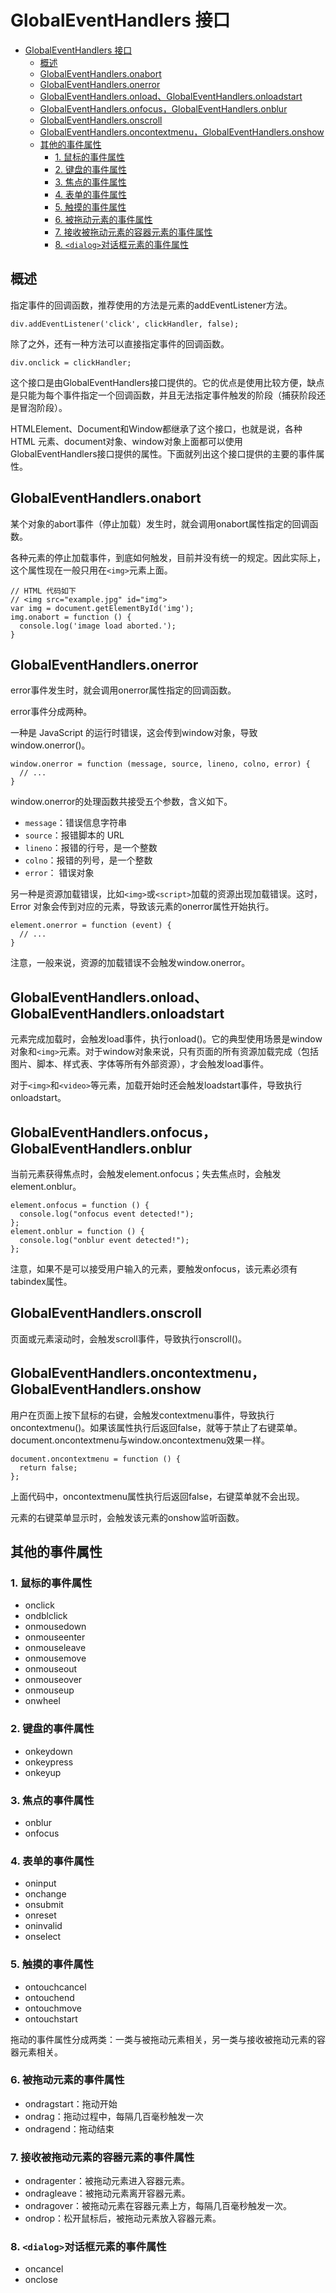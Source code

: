 # GlobalEventHandlers 接口

<!-- TOC -->

- [GlobalEventHandlers 接口](#globaleventhandlers-接口)
    - [概述](#概述)
    - [GlobalEventHandlers.onabort](#globaleventhandlersonabort)
    - [GlobalEventHandlers.onerror](#globaleventhandlersonerror)
    - [GlobalEventHandlers.onload、GlobalEventHandlers.onloadstart](#globaleventhandlersonloadglobaleventhandlersonloadstart)
    - [GlobalEventHandlers.onfocus，GlobalEventHandlers.onblur](#globaleventhandlersonfocusglobaleventhandlersonblur)
    - [GlobalEventHandlers.onscroll](#globaleventhandlersonscroll)
    - [GlobalEventHandlers.oncontextmenu，GlobalEventHandlers.onshow](#globaleventhandlersoncontextmenuglobaleventhandlersonshow)
    - [其他的事件属性](#其他的事件属性)
        - [1. 鼠标的事件属性](#1-鼠标的事件属性)
        - [2. 键盘的事件属性](#2-键盘的事件属性)
        - [3. 焦点的事件属性](#3-焦点的事件属性)
        - [4. 表单的事件属性](#4-表单的事件属性)
        - [5. 触摸的事件属性](#5-触摸的事件属性)
        - [6. 被拖动元素的事件属性](#6-被拖动元素的事件属性)
        - [7. 接收被拖动元素的容器元素的事件属性](#7-接收被拖动元素的容器元素的事件属性)
        - [8. `<dialog>`对话框元素的事件属性](#8-dialog对话框元素的事件属性)

<!-- /TOC -->

## 概述

指定事件的回调函数，推荐使用的方法是元素的addEventListener方法。

```event
div.addEventListener('click', clickHandler, false);
```

除了之外，还有一种方法可以直接指定事件的回调函数。

```event
div.onclick = clickHandler;
```

这个接口是由GlobalEventHandlers接口提供的。它的优点是使用比较方便，缺点是只能为每个事件指定一个回调函数，并且无法指定事件触发的阶段（捕获阶段还是冒泡阶段）。

HTMLElement、Document和Window都继承了这个接口，也就是说，各种 HTML 元素、document对象、window对象上面都可以使用GlobalEventHandlers接口提供的属性。下面就列出这个接口提供的主要的事件属性。

## GlobalEventHandlers.onabort

某个对象的abort事件（停止加载）发生时，就会调用onabort属性指定的回调函数。

各种元素的停止加载事件，到底如何触发，目前并没有统一的规定。因此实际上，这个属性现在一般只用在`<img>`元素上面。

```event
// HTML 代码如下
// <img src="example.jpg" id="img">
var img = document.getElementById('img');
img.onabort = function () {
  console.log('image load aborted.');
}
```

## GlobalEventHandlers.onerror

error事件发生时，就会调用onerror属性指定的回调函数。

error事件分成两种。

一种是 JavaScript 的运行时错误，这会传到window对象，导致window.onerror()。

```event
window.onerror = function (message, source, lineno, colno, error) {
  // ...
}
```

window.onerror的处理函数共接受五个参数，含义如下。

- `message`：错误信息字符串
- `source`：报错脚本的 URL
- `lineno`：报错的行号，是一个整数
- `colno`：报错的列号，是一个整数
- `error`： 错误对象

另一种是资源加载错误，比如`<img>`或`<script>`加载的资源出现加载错误。这时，Error 对象会传到对应的元素，导致该元素的onerror属性开始执行。

```event
element.onerror = function (event) {
  // ...
}
```

注意，一般来说，资源的加载错误不会触发window.onerror。

## GlobalEventHandlers.onload、GlobalEventHandlers.onloadstart

元素完成加载时，会触发load事件，执行onload()。它的典型使用场景是window对象和`<img>`元素。对于window对象来说，只有页面的所有资源加载完成（包括图片、脚本、样式表、字体等所有外部资源），才会触发load事件。

对于`<img>`和`<video>`等元素，加载开始时还会触发loadstart事件，导致执行onloadstart。

## GlobalEventHandlers.onfocus，GlobalEventHandlers.onblur

当前元素获得焦点时，会触发element.onfocus；失去焦点时，会触发element.onblur。

```event
element.onfocus = function () {
  console.log("onfocus event detected!");
};
element.onblur = function () {
  console.log("onblur event detected!");
};
```

注意，如果不是可以接受用户输入的元素，要触发onfocus，该元素必须有tabindex属性。

## GlobalEventHandlers.onscroll

页面或元素滚动时，会触发scroll事件，导致执行onscroll()。

## GlobalEventHandlers.oncontextmenu，GlobalEventHandlers.onshow

用户在页面上按下鼠标的右键，会触发contextmenu事件，导致执行oncontextmenu()。如果该属性执行后返回false，就等于禁止了右键菜单。document.oncontextmenu与window.oncontextmenu效果一样。

```event
document.oncontextmenu = function () {
  return false;
};
```

上面代码中，oncontextmenu属性执行后返回false，右键菜单就不会出现。

元素的右键菜单显示时，会触发该元素的onshow监听函数。

## 其他的事件属性

### 1. 鼠标的事件属性

- onclick
- ondblclick
- onmousedown
- onmouseenter
- onmouseleave
- onmousemove
- onmouseout
- onmouseover
- onmouseup
- onwheel

### 2. 键盘的事件属性

- onkeydown
- onkeypress
- onkeyup

### 3. 焦点的事件属性

- onblur
- onfocus

### 4. 表单的事件属性

- oninput
- onchange
- onsubmit
- onreset
- oninvalid
- onselect

### 5. 触摸的事件属性

- ontouchcancel
- ontouchend
- ontouchmove
- ontouchstart

拖动的事件属性分成两类：一类与被拖动元素相关，另一类与接收被拖动元素的容器元素相关。

### 6. 被拖动元素的事件属性

- ondragstart：拖动开始
- ondrag：拖动过程中，每隔几百毫秒触发一次
- ondragend：拖动结束

### 7. 接收被拖动元素的容器元素的事件属性

- ondragenter：被拖动元素进入容器元素。
- ondragleave：被拖动元素离开容器元素。
- ondragover：被拖动元素在容器元素上方，每隔几百毫秒触发一次。
- ondrop：松开鼠标后，被拖动元素放入容器元素。

### 8. `<dialog>`对话框元素的事件属性

- oncancel
- onclose
